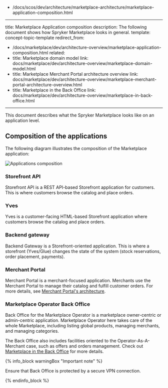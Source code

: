   - /docs/scos/dev/architecture/marketplace-architecture/marketplace-application-composition.html
---
title: Marketplace Application composition
description: The following document shows how Spryker Marketplace looks in general.
template: concept-topic-template
redirect_from:
  - /docs/marketplace/dev/architecture-overview/marketplace-application-composition.html
related:
  - title: Marketplace domain model
    link: docs/marketplace/dev/architecture-overview/marketplace-domain-model.html
  - title: Marketplace Merchant Portal architecture overview
    link: docs/marketplace/dev/architecture-overview/marketplace-merchant-portal-architecture-overview.html
  - title: Marketplace in the Back Office
    link: docs/marketplace/dev/architecture-overview/marketplace-in-back-office.html
---

This document describes what the Spryker Marketplace looks like on an application level.

## Composition of the applications

The following diagram illustrates the composition of the Marketplace application:

![Applications composition](https://confluence-connect.gliffy.net/embed/image/3a83f861-b25e-4ef5-aee7-e7da0b182cfa.png?utm_medium=live&utm_source=custom)

### Storefront API

Storefront API is a REST API-based Storefront application for customers. This is where customers browse the catalog and place orders.

### Yves

Yves is a customer-facing HTML-based Storefront application where customers browse the catalog and place orders.

### Backend gateway

Backend Gateway is a Storefront-oriented application. This is where a storefront (Yves/Glue) changes the state of the system (stock reservations, order placement, payments).

### Merchant Portal

Merchant Portal is a merchant-focused application. Merchants use the Merchant Portal to manage their catalog and fulfill customer orders. For more details, see [Merchant Portal's architecture](/docs/scos/dev/architecture/marketplace-architecture/marketplace-merchant-portal-architecture-overview.html).

### Marketplace Operator Back Office

Back Office for the Marketplace Operator is a marketplace owner-centric or admin-centric application. Marketplace Operator here takes care of the whole Marketplace, including listing global products, managing merchants, and managing categories.

The Back Office also includes facilities oriented to the Operator-As-A-Merchant case, such as offers and orders management. Check out [Marketplace in the Back Office](/docs/scos/dev/architecture/marketplace-architecture/marketplace-in-back-office.html) for more details.

{% info_block warningBox "Important note" %}

Ensure that Back Office is protected by a secure VPN connection.

{% endinfo_block %}

